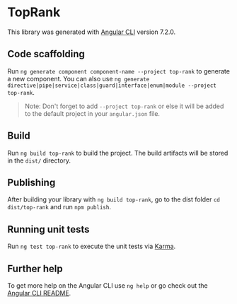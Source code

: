 # TopRank

This library was generated with [Angular CLI](https://github.com/angular/angular-cli) version 7.2.0.

## Code scaffolding

Run `ng generate component component-name --project top-rank` to generate a new component. You can also use `ng generate directive|pipe|service|class|guard|interface|enum|module --project top-rank`.
> Note: Don't forget to add `--project top-rank` or else it will be added to the default project in your `angular.json` file. 

## Build

Run `ng build top-rank` to build the project. The build artifacts will be stored in the `dist/` directory.

## Publishing

After building your library with `ng build top-rank`, go to the dist folder `cd dist/top-rank` and run `npm publish`.

## Running unit tests

Run `ng test top-rank` to execute the unit tests via [Karma](https://karma-runner.github.io).

## Further help

To get more help on the Angular CLI use `ng help` or go check out the [Angular CLI README](https://github.com/angular/angular-cli/blob/master/README.md).
